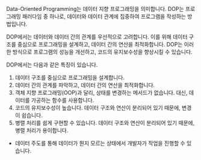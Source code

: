 Data-Oriented Programming는 데이터 지향 프로그래밍을 의미합니다. DOP는 프로그래밍 패러다임 중 하나로, 데이터와 데이터 관계에 집중하여 프로그램을 작성하는 방법입니다.

DOP에서는 데이터와 데이터 간의 관계를 우선적으로 고려합니다. 이를 위해 데이터 구조를 중심으로 프로그래밍을 설계하고, 데이터 간의 연산을 최적화합니다. DOP는 이러한 방식으로 프로그램의 성능을 개선하고, 코드의 유지보수성을 향상시킬 수 있습니다.

DOP에서는 다음과 같은 특징이 있습니다.

1. 데이터 구조를 중심으로 프로그래밍을 설계합니다.
2. 데이터 간의 관계를 파악하고, 데이터 간의 연산을 최적화합니다.
3. 객체 지향 프로그래밍(OOP)과 달리, 상태를 변경하는 메서드가 없습니다. 대신, 데이터를 가공하는 함수를 사용합니다.
4. 코드의 유지보수성이 높습니다. 데이터 구조와 연산이 분리되어 있기 때문에, 변경이 쉽습니다.
5. 병렬 처리를 쉽게 구현할 수 있습니다. 데이터 구조와 연산이 분리되어 있기 때문에, 병렬 처리가 용이합니다.

* 데이터 주도를 통해 데이터가 뭔지 모르는 상태에서 개발자가 작업을 진행할 수 있습니다. 
